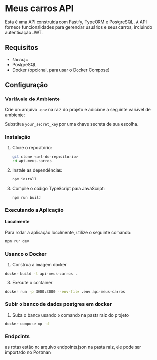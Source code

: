 # Meus carros API

Esta é uma API construída com Fastify, TypeORM e PostgreSQL. A API fornece funcionalidades para gerenciar usuários e seus carros, incluindo autenticação JWT.

## Requisitos

- Node.js
- PostgreSQL
- Docker (opcional, para usar o Docker Compose)

## Configuração

### Variáveis de Ambiente

Crie um arquivo `.env` na raiz do projeto e adicione a seguinte variável de ambiente:

Substitua `your_secret_key` por uma chave secreta de sua escolha.

### Instalação

1. Clone o repositório:

   ```sh
   git clone <url-do-repositorio>
   cd api-meus-carros
   ```

2. Instale as dependências:

   ```sh
   npm install
   ```

3. Compile o código TypeScript para JavaScript:
   ```sh
   npm run build
   ```

### Executando a Aplicação

#### Localmente

Para rodar a aplicação localmente, utilize o seguinte comando:

```sh
npm run dev
```

### Usando o Docker

1. Construa a imagem docker

```sh
docker build -t api-meus-carros .
```

3. Execute o container

```sh
docker run -p 3000:3000 --env-file .env api-meus-carros
```

### Subir o banco de dados postgres em docker

1. Suba o banco usando o comando na pasta raiz do projeto

```sh
docker compose up -d
```

### Endpoints

as rotas estão no arquivo endpoints.json na pasta raiz, ele pode ser importado no Postman
